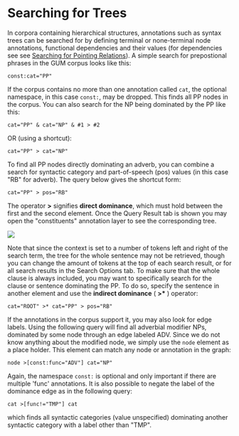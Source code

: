 # Searching for Trees

In corpora containing hierarchical structures, annotations such as
syntax trees can be searched for by defining terminal or none-terminal
node annotations, functional dependencies and their values (for
dependencies see see [Searching for Pointing
Relations](./pointing.md)). A simple search for
prepostional phrases in the GUM corpus looks like this:
```
const:cat="PP"
```

If the corpus contains no more than one annotation called `cat`, the
optional namespace, in this case `const:`, may be dropped. This finds
all PP nodes in the corpus. You can also search for the NP being
dominated by the PP like this:
```
cat="PP" & cat="NP" & #1 > #2
```

OR (using a shortcut):

```
cat="PP" > cat="NP"
```

To find all PP nodes directly dominating an adverb, you can combine a
search for syntactic category and part-of-speech (pos) values (in this
case "RB" for adverb). The query below gives the shortcut form:
```
cat="PP" > pos="RB"
```


The operator **\>** signifies **direct dominance**, which must hold
between the first and the second element. Once the Query Result tab is
shown you may open the "constituents" annotation layer to see the
corresponding tree.

![](/images/tree_expanded.png)

Note that since the context is set to a number of tokens left and right
of the search term, the tree for the whole sentence may not be
retrieved, though you can change the amount of tokens at the top of each
search result, or for all search results in the Search Options tab. To
make sure that the whole clause is always included, you may want to
specifically search for the clause or sentence dominating the PP. To do
so, specify the sentence in another element and use the **indirect
dominance** ( **\>\*** ) operator:
```
cat="ROOT" >* cat="PP" > pos="RB"
```

If the annotations in the corpus support it, you may also look for edge
labels. Using the following query will find all adverbial modifier NPs,
dominated by some node through an edge labeled ADV. Since we do not know
anything about the modified node, we simply use the `node` element as a
place holder. This element can match any node or annotation in the
graph:
```
node >[const:func="ADV"] cat="NP"
```


Again, the namespace `const:` is optional and only important if there
are multiple 'func' annotations. It is also possible to negate the label
of the dominance edge as in the following query:
```
cat >[func!="TMP"] cat
```
which finds all syntactic categories (value unspecified) dominating
another syntactic category with a label other than "TMP".